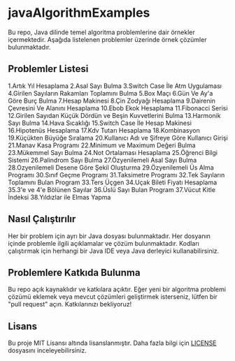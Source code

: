 # javaAlgorithmExamples

Bu repo, Java dilinde temel algoritma problemlerine dair örnekler içermektedir. Aşağıda listelenen problemler üzerinde örnek çözümler bulunmaktadır.

## Problemler Listesi

 1.Artık Yıl Hesaplama 
 2.Asal Sayı Bulma
 3.Switch Case İle Atm Uygulaması
 4.Girilen Sayıların Rakamları Toplamını Bulma
 5.Box Maçı 
 6.Gün Ve Ay'a Göre Burç Bulma
 7.Hesap Makinesi 
 8.Çin Zodyağı Hesaplama
 9.Dairenin Çevresini Ve Alanını Hesaplama 
 10.Ebob Ekok Hesaplama
 11.Fibonacci Serisi
 12.Girilen Sayıdan Küçük Dördün ve Beşin Kuvvetlerini Bulma
 13.Harmonik Sayı Bulma
 14.Hava Sıcaklığı 
 15.Switch Case İle Hesap Makinesi 
 16.Hipotenüs Hesaplama 
 17.Kdv Tutarı Hesaplama 
 18.Kombinasyon
 19.Küçükten Büyüğe Sıralama
 20.Kullanıcı Adı ve Şifreye Göre Kullanıcı Girişi
 21.Manav Kasa Programı 
 22.Minimum ve Maximum Değeri Bulma
 23.Mükemmel Sayı Bulma
 24.Not Ortalaması Hesaplama 
 25.Öğrenci Bilgi Sistemi
 26.Palindrom Sayı Bulma
 27.Özyenilemeli Asal Sayı Bulma
 28.Ozyenilemeli Desene Göre Şekil Oluşturma
 29.Özyenilemeli Üs Alma Programı
 30.Sınıf Geçme Programı 
 31.Taksimetre Programı 
 32.Tek Sayıların Toplamını Bulan Program 
 33.Ters Üçgen 
 34.Uçak Bileti Fiyatı Hesaplama
 35.3'e ve 4'e Bölünen Sayılar
 36.Üslü Sayı Bulan Program 
 37.Vücut Kitle İndeksi
 38.Yıldızlar ile Elmas Yapma 
## Nasıl Çalıştırılır

Her bir problem için ayrı bir Java dosyası bulunmaktadır. Her dosyanın içinde problemle ilgili açıklamalar ve çözüm bulunmaktadır. Kodları çalıştırmak için herhangi bir Java IDE veya Java derleyici kullanabilirsiniz.

## Problemlere Katkıda Bulunma

Bu repo açık kaynaklıdır ve katkılara açıktır. Eğer yeni bir algoritma problemi çözümü eklemek veya mevcut çözümleri geliştirmek isterseniz, lütfen bir "pull request" açın. Katkılarınızı bekliyoruz!

## Lisans

Bu proje MIT Lisansı altında lisanslanmıştır. Daha fazla bilgi için [LICENSE](LICENSE) dosyasını inceleyebilirsiniz.
